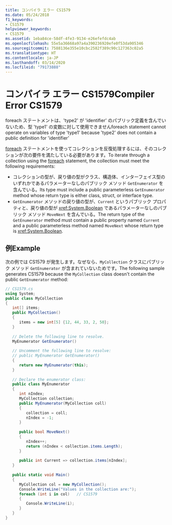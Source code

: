 ```yaml
---
title: コンパイラ エラー CS1579
ms.date: 05/24/2018
f1_keywords:
- CS1579
helpviewer_keywords:
- CS1579
ms.assetid: 1eba84ce-58df-4fe3-9134-e26efefdc4ab
ms.openlocfilehash: 55e5a36668a97a4a390236920efe0f53da905346
ms.sourcegitcommit: 7588136e355e10cbc2582f389c90c127363c02a5
ms.translationtype: HT
ms.contentlocale: ja-JP
ms.lasthandoff: 03/14/2020
ms.locfileid: "79173888"
---
```

# <a name="compiler-error-cs1579"></a><span data-ttu-id="0697b-102">コンパイラ エラー CS1579</span><span class="sxs-lookup"><span data-stu-id="0697b-102">Compiler Error CS1579</span></span>
<span data-ttu-id="0697b-103">foreach ステートメントは、'type2' が 'identifier' のパブリック定義を含んでいないため、型 'type1' の変数に対して使用できません</span><span class="sxs-lookup"><span data-stu-id="0697b-103">foreach statement cannot operate on variables of type 'type1' because 'type2' does not contain a public definition for 'identifier'</span></span>

<span data-ttu-id="0697b-104">[foreach](../keywords/foreach-in.md) ステートメントを使ってコレクションを反復処理するには、そのコレクションが次の要件を満たしている必要があります。</span><span class="sxs-lookup"><span data-stu-id="0697b-104">To iterate through a collection using the [foreach](../keywords/foreach-in.md) statement, the collection must meet the following requirements:</span></span>

- <span data-ttu-id="0697b-105">コレクションの型が、戻り値の型がクラス、構造体、インターフェイス型のいずれかであるパラメーターなしのパブリック メソッド `GetEnumerator` を含んでいる。</span><span class="sxs-lookup"><span data-stu-id="0697b-105">Its type must include a public parameterless `GetEnumerator` method whose return type is either class, struct, or interface type.</span></span>
- <span data-ttu-id="0697b-106">`GetEnumerator` メソッドの戻り値の型が、`Current` というパブリック プロパティと、戻り値の型が <xref:System.Boolean> であるパラメーターなしのパブリック メソッド `MoveNext` を含んでいる。</span><span class="sxs-lookup"><span data-stu-id="0697b-106">The return type of the `GetEnumerator` method must contain a public property named `Current` and a public parameterless method named `MoveNext` whose return type is <xref:System.Boolean>.</span></span>

## <a name="example"></a><span data-ttu-id="0697b-107">例</span><span class="sxs-lookup"><span data-stu-id="0697b-107">Example</span></span>

<span data-ttu-id="0697b-108">次の例では CS1579 が発生します。なぜなら、`MyCollection` クラスにパブリック メソッド `GetEnumerator` が含まれていないためです。</span><span class="sxs-lookup"><span data-stu-id="0697b-108">The following sample generates CS1579 because the `MyCollection` class doesn't contain the public `GetEnumerator` method:</span></span>

```csharp  
// CS1579.cs  
using System;  
public class MyCollection
{  
   int[] items;  
   public MyCollection()
   {  
      items = new int[5] {12, 44, 33, 2, 50};  
   }  
  
   // Delete the following line to resolve.  
   MyEnumerator GetEnumerator()  
  
   // Uncomment the following line to resolve:  
   // public MyEnumerator GetEnumerator()
   {  
      return new MyEnumerator(this);  
   }  
  
   // Declare the enumerator class:  
   public class MyEnumerator
   {  
      int nIndex;  
      MyCollection collection;  
      public MyEnumerator(MyCollection coll)
      {  
         collection = coll;  
         nIndex = -1;  
      }  
  
      public bool MoveNext()
      {  
         nIndex++;  
         return (nIndex < collection.items.Length);  
      }  
  
      public int Current => collection.items[nIndex];
   }  
  
   public static void Main()
   {  
      MyCollection col = new MyCollection();  
      Console.WriteLine("Values in the collection are:");  
      foreach (int i in col)   // CS1579  
      {  
         Console.WriteLine(i);  
      }  
   }  
}  
```
